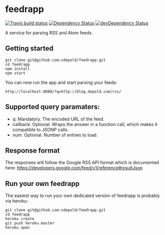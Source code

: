 # feedrapp
[![Travis build status](http://img.shields.io/travis/sdepold/feedrapp.svg?style=flat)](https://travis-ci.org/sdepold/feedrapp)
[![Dependency Status](https://david-dm.org/sdepold/feedrapp.svg)](https://david-dm.org/sdepold/feedrapp)
[![devDependency Status](https://david-dm.org/sdepold/feedrapp/dev-status.svg)](https://david-dm.org/sdepold/feedrapp#info=devDependencies)

A service for parsing RSS and Atom feeds.

## Getting started

```
git clone git@github.com:sdepold/feedrapp.git
cd feedrapp
npm install
npm start
```

You can now run the app and start parsing your feeds:

```
http://localhost:8080/?q=http://blog.depold.com/rss/
```

## Supported query paramaters:

- q: Mandatory. The encoded URL of the feed.
- callback: Optional. Wraps the answer in a function call, which makes it compatible to JSONP calls.
- num: Optional. Number of entries to load.

## Response format

The responses will follow the Google RSS API format which is documented here:
https://developers.google.com/feed/v1/reference#resultJson

## Run your own feedrapp

The easiest way to run your own dedicated version of feedrapp is probably via heroku:

```
git clone git@github.com:sdepold/feedrapp.git
cd feedrapp
heroku create
git push heroku master
heroku open
```
